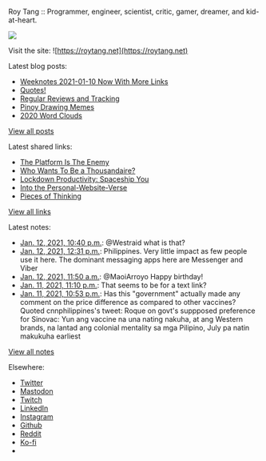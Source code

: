Roy Tang :: Programmer, engineer, scientist, critic, gamer, dreamer, and kid-at-heart.

![](https://roytang.net/static/img/profile.jpg)

Visit the site: ![https://roytang.net](https://roytang.net)

Latest blog posts:

- [Weeknotes 2021-01-10 Now With More Links](https://roytang.net/2021/01/weeknotes-2021-01-10/)
- [Quotes!](https://roytang.net/2021/01/quotes/)
- [Regular Reviews and Tracking](https://roytang.net/2021/01/regular-reviews/)
- [Pinoy Drawing Memes](https://roytang.net/2021/01/pinoy-drawing-memes/)
- [2020 Word Clouds](https://roytang.net/2021/01/word-clouds/)

[View all posts](https://roytang.net/blog)

Latest shared links:

- [The Platform Is The Enemy](https://roytang.net/2021/01/the-platform-is-the-enemy/)
- [Who Wants To Be a Thousandaire?](https://roytang.net/2021/01/who-wants-to-be-a-thousandaire/)
- [Lockdown Productivity: Spaceship You](https://roytang.net/2021/01/lockdown-productivity-spaceship-you/)
- [Into the Personal-Website-Verse](https://roytang.net/2021/01/into-the-personal-website-verse/)
- [Pieces of Thinking](https://roytang.net/2021/01/pieces-of-thinking/)

[View all links](https://roytang.net/links)

Latest notes:

- [Jan. 12, 2021, 10:40 p.m.](https://roytang.net/2021/01/1349003322246754304/): @Westraid what is that?
- [Jan. 12, 2021, 12:31 p.m.](https://roytang.net/2021/01/gix8ts5/): Philippines. Very little impact as few people use it here. The dominant messaging apps here are Messenger and Viber
- [Jan. 12, 2021, 11:50 a.m.](https://roytang.net/2021/01/1348839756042391552/): @MaoiArroyo Happy birthday!
- [Jan. 11, 2021, 11:10 p.m.](https://roytang.net/2021/01/giuoap8/): That seems to be for a text link?
- [Jan. 11, 2021, 10:53 p.m.](https://roytang.net/2021/01/1348644221733883905/): Has this &quot;government&quot; actually made any comment on the price difference as compared to other vaccines? Quoted cnnphilippines&#x27;s tweet: Roque on govt&#x27;s suppposed preference for Sinovac: Yun ang vaccine na una nating nakuha, at ang Western brands, na lantad ang colonial mentality sa mga Pilipino, July pa natin makukuha earliest

[View all notes](https://roytang.net/notes)

Elsewhere:

- [Twitter](https://twitter.com/roytang)
- [Mastodon](https://mastodon.technology/@roytang)
- [Twitch](https://twitch.tv/twitchyroy)
- [LinkedIn](https://www.linkedin.com/in/roytang)
- [Instagram](https://instagram.com/roytang0400)
- [Github](https://github.com/roytang)
- [Reddit](https://reddit.com/u/hungryroy)
- [Ko-fi](https://ko-fi.com/roytang)
- [](mailto:hello@roytang.net)